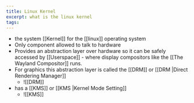 ```yaml
---
title: Linux Kernel
excerpt: what is the linux kernel
tags:
---
```

- the system [[Kernel]] for the [[linux]] operating system
- Only component allowed to talk to hardware
- Provides an abstraction layer over hardware so it can be safely accessed by [[Userspace]] - where display compositors like the [[The Wayland Compositor]] runs.
- For graphics this abstraction layer is called the [[DRM]] or [[DRM |Direct Rendering Manager]]
	- ![[DRM]]
- has a [[KMS]] or [[KMS |Kernel Mode Setting]] 
	- ![[KMS]]